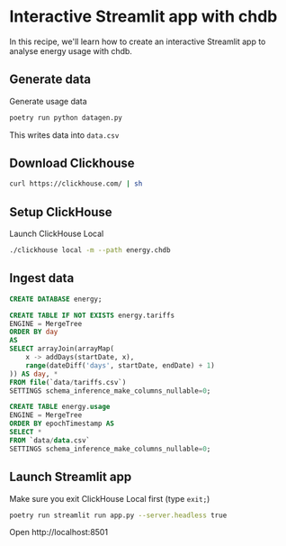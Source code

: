 # Interactive Streamlit app with chdb

In this recipe, we'll learn how to create an interactive Streamlit app to analyse energy usage with chdb.

## Generate data

Generate usage data

```bash
poetry run python datagen.py
```

This writes data into `data.csv`

## Download Clickhouse

```bash
curl https://clickhouse.com/ | sh
```

## Setup ClickHouse

Launch ClickHouse Local

```bash
./clickhouse local -m --path energy.chdb
```


## Ingest data

```sql
CREATE DATABASE energy;
```

```sql
CREATE TABLE IF NOT EXISTS energy.tariffs 
ENGINE = MergeTree
ORDER BY day 
AS
SELECT arrayJoin(arrayMap(
    x -> addDays(startDate, x),
    range(dateDiff('days', startDate, endDate) + 1)
)) AS day, *
FROM file(`data/tariffs.csv`)
SETTINGS schema_inference_make_columns_nullable=0;
```

```sql
CREATE TABLE energy.usage
ENGINE = MergeTree
ORDER BY epochTimestamp AS
SELECT *
FROM `data/data.csv`
SETTINGS schema_inference_make_columns_nullable=0;
```

## Launch Streamlit app

Make sure you exit ClickHouse Local first (type `exit;`)

```bash
poetry run streamlit run app.py --server.headless true
```

Open http://localhost:8501
